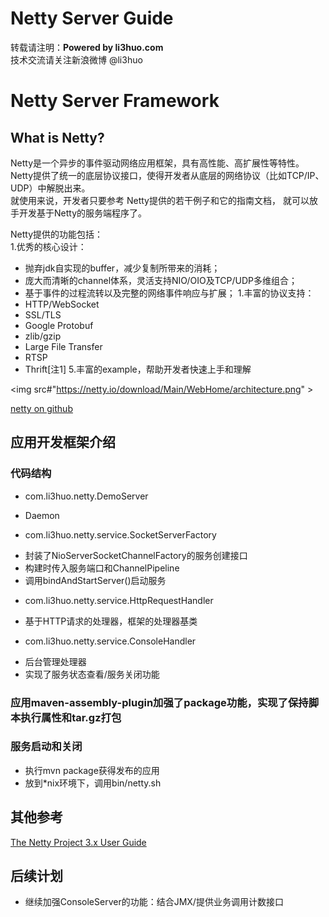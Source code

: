 Netty Server Guide
=====================
转载请注明：**Powered by li3huo.com**  
技术交流请关注新浪微博 @li3huo

# Netty Server Framework

## What is Netty?

Netty是一个异步的事件驱动网络应用框架，具有高性能、高扩展性等特性。  
Netty提供了统一的底层协议接口，使得开发者从底层的网络协议（比如TCP/IP、UDP）中解脱出来。  
就使用来说，开发者只要参考 Netty提供的若干例子和它的指南文档，
就可以放手开发基于Netty的服务端程序了。

Netty提供的功能包括：  
1.优秀的核心设计：
 * 抛弃jdk自实现的buffer，减少复制所带来的消耗；
 * 庞大而清晰的channel体系，灵活支持NIO/OIO及TCP/UDP多维组合；
 * 基于事件的过程流转以及完整的网络事件响应与扩展；
1.丰富的协议支持：
 * HTTP/WebSocket
 * SSL/TLS
 * Google Protobuf
 * zlib/gzip
 * Large File Transfer
 * RTSP
 * Thrift[注1]
5.丰富的example，帮助开发者快速上手和理解

<img src#"https://netty.io/download/Main/WebHome/architecture.png" >

[netty on github](https://github.com/netty/netty)


## 应用开发框架介绍

### 代码结构
* com.li3huo.netty.DemoServer
 - Daemon
* com.li3huo.netty.service.SocketServerFactory
 - 封装了NioServerSocketChannelFactory的服务创建接口
 - 构建时传入服务端口和ChannelPipeline
 - 调用bindAndStartServer()启动服务
* com.li3huo.netty.service.HttpRequestHandler
 - 基于HTTP请求的处理器，框架的处理器基类
* com.li3huo.netty.service.ConsoleHandler
 - 后台管理处理器
 - 实现了服务状态查看/服务关闭功能

### 应用maven-assembly-plugin加强了package功能，实现了保持脚本执行属性和tar.gz打包

### 服务启动和关闭
* 执行mvn package获得发布的应用
* 放到*nix环境下，调用bin/netty.sh

## 其他参考

[The Netty Project 3.x User Guide](http://static.netty.io/3.6/guide/)

## 后续计划

* 继续加强ConsoleServer的功能：结合JMX/提供业务调用计数接口
